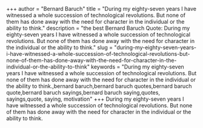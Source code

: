 +++
author = "Bernard Baruch"
title = "During my eighty-seven years I have witnessed a whole succession of technological revolutions. But none of them has done away with the need for character in the individual or the ability to think."
description = "the best Bernard Baruch Quote: During my eighty-seven years I have witnessed a whole succession of technological revolutions. But none of them has done away with the need for character in the individual or the ability to think."
slug = "during-my-eighty-seven-years-i-have-witnessed-a-whole-succession-of-technological-revolutions-but-none-of-them-has-done-away-with-the-need-for-character-in-the-individual-or-the-ability-to-think"
keywords = "During my eighty-seven years I have witnessed a whole succession of technological revolutions. But none of them has done away with the need for character in the individual or the ability to think.,bernard baruch,bernard baruch quotes,bernard baruch quote,bernard baruch sayings,bernard baruch saying,quotes, sayings,quote, saying, motivation"
+++
During my eighty-seven years I have witnessed a whole succession of technological revolutions. But none of them has done away with the need for character in the individual or the ability to think.
